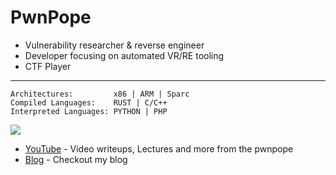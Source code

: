 # PwnPope

- Vulnerability researcher & reverse engineer
- Developer focusing on automated VR/RE tooling
- CTF Player

---
  
```
Architectures:         x86 | ARM | Sparc
Compiled Languages:    RUST | C/C++ 
Interpreted Languages: PYTHON | PHP  
```
![](https://github-readme-stats.vercel.app/api?username=pwnpope&theme=monokai&show_icons=true)

- [YouTube](https://youtube.com/@pwnpope) - Video writeups, Lectures and more from the pwnpope
- [Blog](https://pwnpope.com) - Checkout my blog
